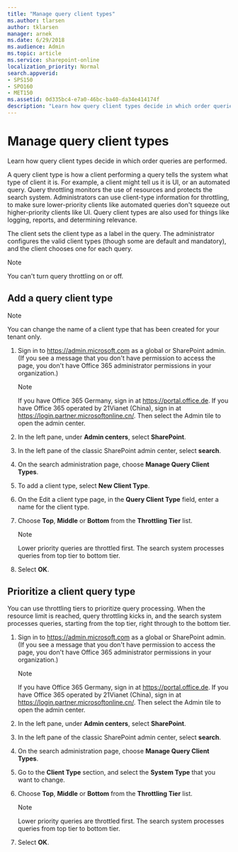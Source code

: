 ```yaml
---
title: "Manage query client types"
ms.author: tlarsen
author: tklarsen
manager: arnek
ms.date: 6/29/2018
ms.audience: Admin
ms.topic: article
ms.service: sharepoint-online
localization_priority: Normal
search.appverid:
- SPS150
- SPO160
- MET150
ms.assetid: 0d335bc4-e7a0-46bc-ba40-da34e414174f
description: "Learn how query client types decide in which order queries are performed."
---
```


# Manage query client types

Learn how query client types decide in which order queries are performed. 
  
A query client type is how a client performing a query tells the system what type of client it is. For example, a client might tell us it is UI, or an automated query. Query throttling monitors the use of resources and protects the search system. Administrators can use client-type information for throttling, to make sure lower-priority clients like automated queries don't squeeze out higher-priority clients like UI. Query client types are also used for things like logging, reports, and determining relevance.
  
The client sets the client type as a label in the query. The administrator configures the valid client types (though some are default and mandatory), and the client chooses one for each query. 
  
> [!NOTE]
>  You can't turn query throttling on or off. 
  
## Add a query client type
<a name="__top"> </a>

> [!NOTE]
> You can change the name of a client type that has been created for your tenant only. 
  
1. Sign in to https://admin.microsoft.com as a global or SharePoint admin. (If you see a message that you don't have permission to access the page, you don't have Office 365 administrator permissions in your organization.)
    
    > [!NOTE]
    > If you have Office 365 Germany, sign in at https://portal.office.de. If you have Office 365 operated by 21Vianet (China), sign in at https://login.partner.microsoftonline.cn/. Then select the Admin tile to open the admin center.  
    
2. In the left pane, under **Admin centers**, select **SharePoint**. 
      
3. In the left pane of the classic SharePoint admin center, select **search**. 
    
4. On the search administration page, choose **Manage Query Client Types**.
    
5. To add a client type, select **New Client Type**.
    
6. On the Edit a client type page, in the **Query Client Type** field, enter a name for the client type. 
    
7. Choose **Top**, **Middle** or **Bottom** from the **Throttling Tier** list. 
    
    > [!NOTE]
    >  Lower priority queries are throttled first. The search system processes queries from top tier to bottom tier. 
  
8. Select **OK**.
    
## Prioritize a client query type
<a name="__top"> </a>

You can use throttling tiers to prioritize query processing. When the resource limit is reached, query throttling kicks in, and the search system processes queries, starting from the top tier, right through to the bottom tier.
  
1. Sign in to https://admin.microsoft.com as a global or SharePoint admin. (If you see a message that you don't have permission to access the page, you don't have Office 365 administrator permissions in your organization.)
    
    > [!NOTE]
    > If you have Office 365 Germany, sign in at https://portal.office.de. If you have Office 365 operated by 21Vianet (China), sign in at https://login.partner.microsoftonline.cn/. Then select the Admin tile to open the admin center.  
    
2. In the left pane, under **Admin centers**, select **SharePoint**. 
      
3. In the left pane of the classic SharePoint admin center, select **search**. 
    
4. On the search administration page, choose **Manage Query Client Types**.
    
5. Go to the **Client Type** section, and select the **System Type** that you want to change. 
    
6. Choose **Top**, **Middle** or **Bottom** from the **Throttling Tier** list. 
    
    > [!NOTE]
    >  Lower priority queries are throttled first. The search system processes queries from top tier to bottom tier. 
  
7. Select **OK**.
    


